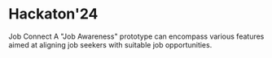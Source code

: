 # Hackaton'24
Job Connect 
 A "Job Awareness" prototype can encompass various features aimed at aligning job seekers with suitable job opportunities. 
